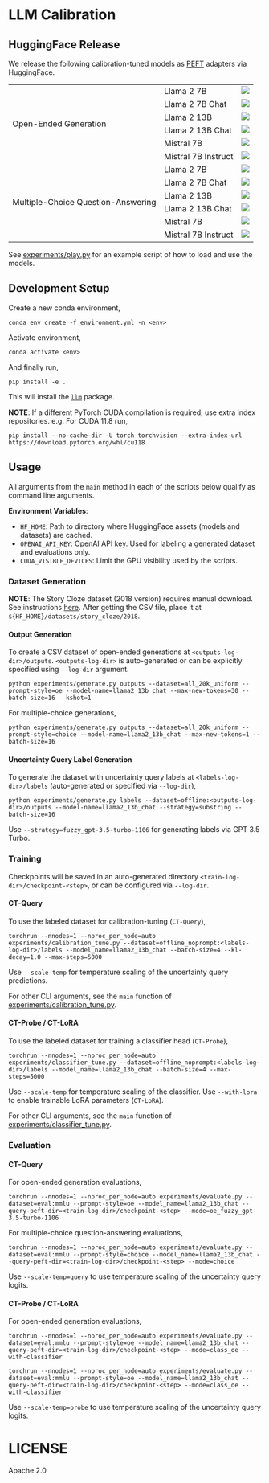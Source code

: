 # LLM Calibration

## HuggingFace Release

We release the following calibration-tuned models as [PEFT](https://huggingface.co/docs/peft) adapters via HuggingFace.

<table>
  <tr>
    <td rowspan=6 valign="center">Open-Ended Generation</td>
    <td valign="top">Llama 2 7B</td>
    <td valign="top"><a href="https://huggingface.co/calibration-tuning/Llama-2-7b-hf-ct-oe" target="_blank"><img src="https://huggingface.co/datasets/huggingface/badges/resolve/main/model-on-hf-md.svg"/></a></td>
  </tr>
  <tr>
    <td valign="top">Llama 2 7B Chat</td>
    <td valign="top"><a href="https://huggingface.co/calibration-tuning/Llama-2-7b-chat-hf-ct-oe" target="_blank"><img src="https://huggingface.co/datasets/huggingface/badges/resolve/main/model-on-hf-md.svg"/></a></td>
  </tr>
  <tr>
    <td valign="top">Llama 2 13B</td>
    <td valign="top"><a href="https://huggingface.co/calibration-tuning/Llama-2-13b-hf-ct-oe" target="_blank"><img src="https://huggingface.co/datasets/huggingface/badges/resolve/main/model-on-hf-md.svg"/></a></td>
  </tr>
  <tr>
    <td valign="top">Llama 2 13B Chat</td>
    <td valign="top"><a href="https://huggingface.co/calibration-tuning/Llama-2-13b-chat-hf-ct-oe" target="_blank"><img src="https://huggingface.co/datasets/huggingface/badges/resolve/main/model-on-hf-md.svg"/></a></td>
  </tr> 
  <tr>
    <td valign="top">Mistral 7B</td>
    <td valign="top"><a href="https://huggingface.co/calibration-tuning/Mistral-7B-v0.1-ct-oe" target="_blank"><img src="https://huggingface.co/datasets/huggingface/badges/resolve/main/model-on-hf-md.svg"/></a></td>
  </tr>  
  <tr>
    <td valign="top">Mistral 7B Instruct</td>
    <td valign="top"><a href="https://huggingface.co/calibration-tuning/Mistral-7B-Instruct-v0.2-ct-oe" target="_blank"><img src="https://huggingface.co/datasets/huggingface/badges/resolve/main/model-on-hf-md.svg"/></a></td>
  </tr>
  <tr>
    <td rowspan=6 valign="center">Multiple-Choice Question-Answering</td>
    <td valign="top">Llama 2 7B</td>
    <td valign="top"><a href="https://huggingface.co/calibration-tuning/Llama-2-7b-hf-ct-choice" target="_blank"><img src="https://huggingface.co/datasets/huggingface/badges/resolve/main/model-on-hf-md.svg"/></a></td>
  </tr>
  <tr>
    <td valign="top">Llama 2 7B Chat</td>
    <td valign="top"><a href="https://huggingface.co/calibration-tuning/Llama-2-7b-chat-hf-ct-choice" target="_blank"><img src="https://huggingface.co/datasets/huggingface/badges/resolve/main/model-on-hf-md.svg"/></a></td>
  </tr>
  <tr>
    <td valign="top">Llama 2 13B</td>
    <td valign="top"><a href="https://huggingface.co/calibration-tuning/Llama-2-13b-hf-ct-choice" target="_blank"><img src="https://huggingface.co/datasets/huggingface/badges/resolve/main/model-on-hf-md.svg"/></a></td>
  </tr>
  <tr>
    <td valign="top">Llama 2 13B Chat</td>
    <td valign="top"><a href="https://huggingface.co/calibration-tuning/Llama-2-13b-chat-hf-ct-choice" target="_blank"><img src="https://huggingface.co/datasets/huggingface/badges/resolve/main/model-on-hf-md.svg"/></a></td>
  </tr> 
  <tr>
    <td valign="top">Mistral 7B</td>
    <td valign="top"><a href="https://huggingface.co/calibration-tuning/Mistral-7B-v0.1-ct-choice" target="_blank"><img src="https://huggingface.co/datasets/huggingface/badges/resolve/main/model-on-hf-md.svg"/></a></td>
  </tr>  
  <tr>
    <td valign="top">Mistral 7B Instruct</td>
    <td valign="top"><a href="https://huggingface.co/calibration-tuning/Mistral-7B-Instruct-v0.2-ct-choice" target="_blank"><img src="https://huggingface.co/datasets/huggingface/badges/resolve/main/model-on-hf-md.svg"/></a></td>
  </tr>  
</table>

See [experiments/play.py](./experiments/play.py) for an example script of how to load and use the models.

## Development Setup

Create a new conda environment,

```shell
conda env create -f environment.yml -n <env>
```

Activate environment,

```shell
conda activate <env>
```

And finally run,

```shell
pip install -e .
```

This will install the [`llm`](./llm) package.

**NOTE**: If a different PyTorch CUDA compilation is required, use extra index repositories. e.g. For CUDA 11.8 run,

```shell
pip install --no-cache-dir -U torch torchvision --extra-index-url https://download.pytorch.org/whl/cu118
```

## Usage

All arguments from the `main` method in each of the scripts below
qualify as command line arguments.

**Environment Variables**:

- `HF_HOME`: Path to directory where HuggingFace assets (models and datasets) are cached.
- `OPENAI_API_KEY`: OpenAI API key. Used for labeling a generated dataset and evaluations only.
- `CUDA_VISIBLE_DEVICES`: Limit the GPU visibility used by the scripts.

### Dataset Generation

**NOTE**: The Story Cloze dataset (2018 version) requires manual download. See instructions [here](https://cs.rochester.edu/nlp/rocstories/). After getting the CSV file, place it at `${HF_HOME}/datasets/story_cloze/2018`.

#### Output Generation
To create a CSV dataset of open-ended generations at `<outputs-log-dir>/outputs`.
`<outputs-log-dir>` is auto-generated or can be explicitly specified using `--log-dir` argument.

```shell
python experiments/generate.py outputs --dataset=all_20k_uniform --prompt-style=oe --model-name=llama2_13b_chat --max-new-tokens=30 --batch-size=16 --kshot=1
```

For multiple-choice generations,

```shell
python experiments/generate.py outputs --dataset=all_20k_uniform --prompt-style=choice --model-name=llama2_13b_chat --max-new-tokens=1 --batch-size=16
```

#### Uncertainty Query Label Generation

To generate the dataset with uncertainty query labels at `<labels-log-dir>/labels` (auto-generated or specified via `--log-dir`), 

```shell
python experiments/generate.py labels --dataset=offline:<outputs-log-dir>/outputs --model-name=llama2_13b_chat --strategy=substring --batch-size=16
```

Use `--strategy=fuzzy_gpt-3.5-turbo-1106` for generating labels via GPT 3.5 Turbo.

### Training 

Checkpoints will be saved in an auto-generated directory `<train-log-dir>/checkpoint-<step>`, or can be configured via `--log-dir`.

#### CT-Query

To use the labeled dataset for calibration-tuning (`CT-Query`),

```shell
torchrun --nnodes=1 --nproc_per_node=auto experiments/calibration_tune.py --dataset=offline_noprompt:<labels-log-dir>/labels --model_name=llama2_13b_chat --batch-size=4 --kl-decay=1.0 --max-steps=5000
```

Use `--scale-temp` for temperature scaling of the uncertainty query predictions.

For other CLI arguments, see the `main` function of [experiments/calibration_tune.py](./experiments/calibration_tune.py).

#### CT-Probe / CT-LoRA

To use the labeled dataset for training a classifier head (`CT-Probe`),

```shell
torchrun --nnodes=1 --nproc_per_node=auto experiments/classifier_tune.py --dataset=offline_noprompt:<labels-log-dir>/labels --model_name=llama2_13b_chat --batch-size=4 --max-steps=5000
```

Use `--scale-temp` for temperature scaling of the classifier. 
Use `--with-lora` to enable trainable LoRA parameters (`CT-LoRA`).

For other CLI arguments, see the `main` function of [experiments/classifier_tune.py](./experiments/calibration_tune.py).

### Evaluation

#### CT-Query

For open-ended generation evaluations,

```shell
torchrun --nnodes=1 --nproc_per_node=auto experiments/evaluate.py --dataset=eval:mmlu --prompt-style=oe --model_name=llama2_13b_chat --query-peft-dir=<train-log-dir>/checkpoint-<step> --mode=oe_fuzzy_gpt-3.5-turbo-1106
```

For multiple-choice question-answering evaluations,

```shell
torchrun --nnodes=1 --nproc_per_node=auto experiments/evaluate.py --dataset=eval:mmlu --prompt-style=choice --model_name=llama2_13b_chat --query-peft-dir=<train-log-dir>/checkpoint-<step> --mode=choice
```

Use `--scale-temp=query` to use temperature scaling of the uncertainty query logits.

#### CT-Probe / CT-LoRA

For open-ended generation evaluations,

```shell
torchrun --nnodes=1 --nproc_per_node=auto experiments/evaluate.py --dataset=eval:mmlu --prompt-style=oe --model_name=llama2_13b_chat --query-peft-dir=<train-log-dir>/checkpoint-<step> --mode=class_oe --with-classifier
```

```shell
torchrun --nnodes=1 --nproc_per_node=auto experiments/evaluate.py --dataset=eval:mmlu --prompt-style=oe --model_name=llama2_13b_chat --query-peft-dir=<train-log-dir>/checkpoint-<step> --mode=class_oe --with-classifier
```

Use `--scale-temp=probe` to use temperature scaling of the uncertainty query logits.

# LICENSE

Apache 2.0
